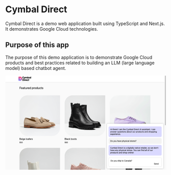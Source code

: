 # Cymbal Direct

Cymbal Direct is a demo web application built using TypeScript and Next.js. It demonstrates Google Cloud technologies.

## Purpose of this app

The purpose of this demo application is to demonstrate Google Cloud products and best practices related to building an LLM (large language model) based chatbot agent.

![A screenshot of the home page of Cymbal Direct, containing a chatbox and a list of products (shoes and boots).](screenshot.png)
